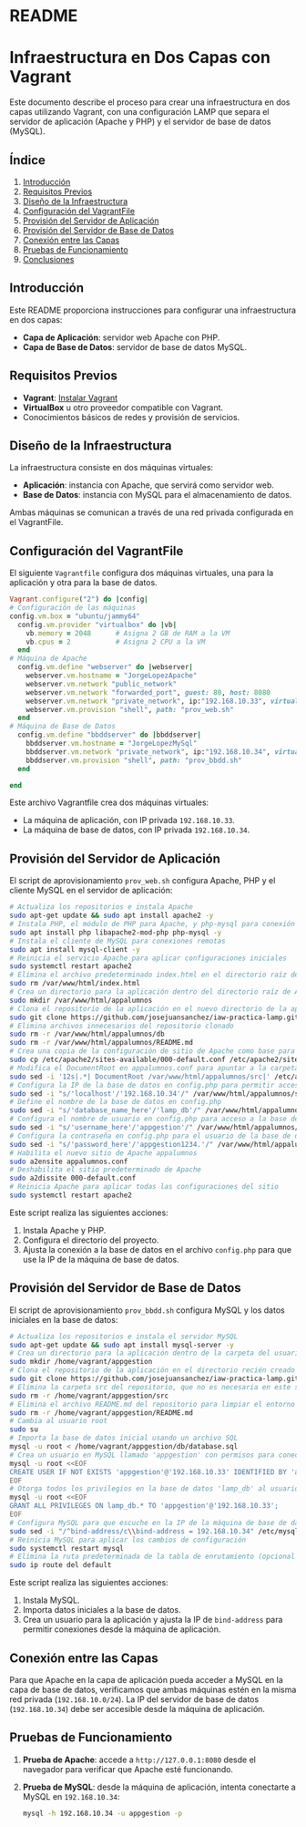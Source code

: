 # README

# Infraestructura en Dos Capas con Vagrant

Este documento describe el proceso para crear una infraestructura en dos capas utilizando Vagrant, con una configuración LAMP que separa el servidor de aplicación (Apache y PHP) y el servidor de base de datos (MySQL).

## Índice

1. [Introducción](about:blank#introducci%C3%B3n)
2. [Requisitos Previos](about:blank#requisitos-previos)
3. [Diseño de la Infraestructura](about:blank#dise%C3%B1o-de-la-infraestructura)
4. [Configuración del VagrantFile](about:blank#configuraci%C3%B3n-del-vagrantfile)
5. [Provisión del Servidor de Aplicación](about:blank#provisi%C3%B3n-del-servidor-de-aplicaci%C3%B3n)
6. [Provisión del Servidor de Base de Datos](about:blank#provisi%C3%B3n-del-servidor-de-base-de-datos)
7. [Conexión entre las Capas](about:blank#conexi%C3%B3n-entre-las-capas)
8. [Pruebas de Funcionamiento](about:blank#pruebas-de-funcionamiento)
9. [Conclusiones](about:blank#conclusiones)

## Introducción

Este README proporciona instrucciones para configurar una infraestructura en dos capas:
- **Capa de Aplicación**: servidor web Apache con PHP.
- **Capa de Base de Datos**: servidor de base de datos MySQL.

## Requisitos Previos

- **Vagrant**: [Instalar Vagrant](https://www.vagrantup.com/downloads)
- **VirtualBox** u otro proveedor compatible con Vagrant.
- Conocimientos básicos de redes y provisión de servicios.

## Diseño de la Infraestructura

La infraestructura consiste en dos máquinas virtuales:
- **Aplicación**: instancia con Apache, que servirá como servidor web.
- **Base de Datos**: instancia con MySQL para el almacenamiento de datos.

Ambas máquinas se comunican a través de una red privada configurada en el VagrantFile.

## Configuración del VagrantFile

El siguiente `Vagrantfile` configura dos máquinas virtuales, una para la aplicación y otra para la base de datos.

```ruby
Vagrant.configure("2") do |config|  
# Configuración de las máquinas
config.vm.box = "ubuntu/jammy64"
  config.vm.provider "virtualbox" do |vb|
    vb.memory = 2048      # Asigna 2 GB de RAM a la VM
    vb.cpus = 2           # Asigna 2 CPU a la VM
  end
# Máquina de Apache
  config.vm.define "webserver" do |webserver|
    webserver.vm.hostname = "JorgeLopezApache"
    webserver.vm.network "public_network"
    webserver.vm.network "forwarded_port", guest: 80, host: 8080
    webserver.vm.network "private_network", ip:"192.168.10.33", virtualbox__intnet: "red_datos"
    webserver.vm.provision "shell", path: "prov_web.sh"
  end
# Máquina de Base de Datos
  config.vm.define "bbddserver" do |bbddserver|
    bbddserver.vm.hostname = "JorgeLopezMySql"
    bbddserver.vm.network "private_network", ip:"192.168.10.34", virtualbox__intnet: "red_datos"
    bbddserver.vm.provision "shell", path: "prov_bbdd.sh"
  end

end
```

Este archivo Vagrantfile crea dos máquinas virtuales:
- La máquina de aplicación, con IP privada `192.168.10.33`.
- La máquina de base de datos, con IP privada `192.168.10.34`.

## Provisión del Servidor de Aplicación

El script de aprovisionamiento `prov_web.sh` configura Apache, PHP y el cliente MySQL en el servidor de aplicación:

```bash
# Actualiza los repositorios e instala Apache
sudo apt-get update && sudo apt install apache2 -y
# Instala PHP, el módulo de PHP para Apache, y php-mysql para conexión con MySQL
sudo apt install php libapache2-mod-php php-mysql -y
# Instala el cliente de MySQL para conexiones remotas
sudo apt install mysql-client -y
# Reinicia el servicio Apache para aplicar configuraciones iniciales
sudo systemctl restart apache2
# Elimina el archivo predeterminado index.html en el directorio raíz de Apache
sudo rm /var/www/html/index.html
# Crea un directorio para la aplicación dentro del directorio raíz de Apache
sudo mkdir /var/www/html/appalumnos
# Clona el repositorio de la aplicación en el nuevo directorio de la aplicación
sudo git clone https://github.com/josejuansanchez/iaw-practica-lamp.git /var/www/html/appalumnos/
# Elimina archivos innecesarios del repositorio clonado
sudo rm -r /var/www/html/appalumnos/db
sudo rm -r /var/www/html/appalumnos/README.md
# Crea una copia de la configuración de sitio de Apache como base para appalumnos.conf
sudo cp /etc/apache2/sites-available/000-default.conf /etc/apache2/sites-available/appalumnos.conf
# Modifica el DocumentRoot en appalumnos.conf para apuntar a la carpeta de la aplicación
sudo sed -i '12s|.*| DocumentRoot /var/www/html/appalumnos/src|' /etc/apache2/sites-available/appalumnos.conf
# Configura la IP de la base de datos en config.php para permitir acceso remoto
sudo sed -i "s/'localhost'/'192.168.10.34'/" /var/www/html/appalumnos/src/config.php
# Define el nombre de la base de datos en config.php
sudo sed -i "s/'database_name_here'/'lamp_db'/" /var/www/html/appalumnos/src/config.php
# Configura el nombre de usuario en config.php para acceso a la base de datos
sudo sed -i "s/'username_here'/'appgestion'/" /var/www/html/appalumnos/src/config.php
# Configura la contraseña en config.php para el usuario de la base de datos
sudo sed -i "s/'password_here'/'appgestion1234.'/" /var/www/html/appalumnos/src/config.php
# Habilita el nuevo sitio de Apache appalumnos
sudo a2ensite appalumnos.conf
# Deshabilita el sitio predeterminado de Apache
sudo a2dissite 000-default.conf
# Reinicia Apache para aplicar todas las configuraciones del sitio
sudo systemctl restart apache2
```

Este script realiza las siguientes acciones:
1. Instala Apache y PHP.
2. Configura el directorio del proyecto.
3. Ajusta la conexión a la base de datos en el archivo `config.php` para que use la IP de la máquina de base de datos.

## Provisión del Servidor de Base de Datos

El script de aprovisionamiento `prov_bbdd.sh` configura MySQL y los datos iniciales en la base de datos:

```bash
# Actualiza los repositorios e instala el servidor MySQL
sudo apt-get update && sudo apt install mysql-server -y
# Crea un directorio para la aplicación dentro de la carpeta del usuario vagrant
sudo mkdir /home/vagrant/appgestion
# Clona el repositorio de la aplicación en el directorio recién creado
sudo git clone https://github.com/josejuansanchez/iaw-practica-lamp.git /home/vagrant/appgestion
# Elimina la carpeta src del repositorio, que no es necesaria en este servidor
sudo rm -r /home/vagrant/appgestion/src
# Elimina el archivo README.md del repositorio para limpiar el entorno
sudo rm -r /home/vagrant/appgestion/README.md
# Cambia al usuario root
sudo su 
# Importa la base de datos inicial usando un archivo SQL
mysql -u root < /home/vagrant/appgestion/db/database.sql
# Crea un usuario en MySQL llamado 'appgestion' con permisos para conectarse desde la IP especificada
mysql -u root <<EOF
CREATE USER IF NOT EXISTS 'appgestion'@'192.168.10.33' IDENTIFIED BY 'appgestion1234.';
EOF
# Otorga todos los privilegios en la base de datos 'lamp_db' al usuario 'appgestion' desde la IP especificada
mysql -u root <<EOF
GRANT ALL PRIVILEGES ON lamp_db.* TO 'appgestion'@'192.168.10.33';
EOF
# Configura MySQL para que escuche en la IP de la máquina de base de datos en lugar de localhost
sudo sed -i "/^bind-address/c\\bind-address = 192.168.10.34" /etc/mysql/mysql.conf.d/mysqld.cnf
# Reinicia MySQL para aplicar los cambios de configuración
sudo systemctl restart mysql
# Elimina la ruta predeterminada de la tabla de enrutamiento (opcional según necesidades de red)
sudo ip route del default
```

Este script realiza las siguientes acciones:
1. Instala MySQL.
2. Importa datos iniciales a la base de datos.
3. Crea un usuario para la aplicación y ajusta la IP de `bind-address` para permitir conexiones desde la máquina de aplicación.

## Conexión entre las Capas

Para que Apache en la capa de aplicación pueda acceder a MySQL en la capa de base de datos, verificamos que ambas máquinas estén en la misma red privada (`192.168.10.0/24`). La IP del servidor de base de datos (`192.168.10.34`) debe ser accesible desde la máquina de aplicación.

## Pruebas de Funcionamiento

1. **Prueba de Apache**: accede a `http://127.0.0.1:8080` desde el navegador para verificar que Apache esté funcionando.
2. **Prueba de MySQL**: desde la máquina de aplicación, intenta conectarte a MySQL en `192.168.10.34`:
    
    ```bash
    mysql -h 192.168.10.34 -u appgestion -p
    ```
